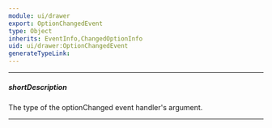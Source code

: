 ```yaml
---
module: ui/drawer
export: OptionChangedEvent
type: Object
inherits: EventInfo,ChangedOptionInfo
uid: ui/drawer:OptionChangedEvent
generateTypeLink: 
---
```

---
##### shortDescription
The type of the optionChanged event handler's argument.

---
<!-- Description goes here -->
